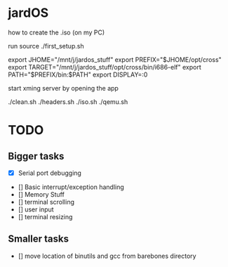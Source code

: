 # jardOS

how to create the .iso (on my PC)

run source ./first_setup.sh

export JHOME="/mnt/j/jardos_stuff"
export PREFIX="$JHOME/opt/cross"
export TARGET="/mnt/j/jardos_stuff/opt/cross/bin/i686-elf"
export PATH="$PREFIX/bin:$PATH"
export DISPLAY=:0

start xming server by opening the app

./clean.sh
./headers.sh
./iso.sh
./qemu.sh

# TODO
## Bigger tasks
- [x] Serial port debugging
- [] Basic interrupt/exception handling
- [] Memory Stuff
- [] terminal scrolling
- [] user input
- [] terminal resizing

## Smaller tasks
- [] move location of binutils and gcc from barebones directory